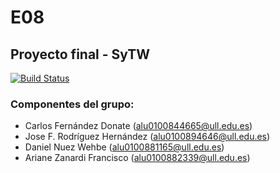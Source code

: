# E08

## Proyecto final - SyTW
[![Build Status](https://travis-ci.com/SyTW2019/E08.svg?branch=master)](https://travis-ci.com/SyTW2019/E08)
### Componentes del grupo:
- Carlos Fernández Donate (alu0100844665@ull.edu.es)
- Jose F. Rodríguez Hernández (alu0100894646@ull.edu.es)
- Daniel Nuez Wehbe (alu0100881165@ull.edu.es)
- Ariane Zanardi Francisco (alu0100882339@ull.edu.es)

